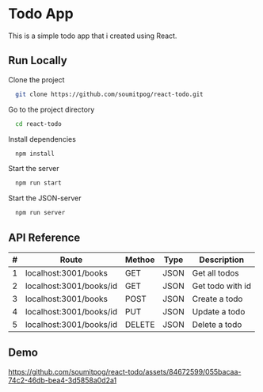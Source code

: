 # Todo App

This is a simple todo app that i created using React.

## Run Locally

Clone the project

```bash
  git clone https://github.com/soumitpog/react-todo.git
```

Go to the project directory

```bash
  cd react-todo
```

Install dependencies

```bash
  npm install
```

Start the server

```bash
  npm run start
```

Start the JSON-server

```bash
  npm run server
```

## API Reference

| #   | Route                   | Methoe | Type | Description      |
| --- | ----------------------- | ------ | ---- | ---------------- |
| 1   | localhost:3001/books    | GET    | JSON | Get all todos    |
| 2   | localhost:3001/books/id | GET    | JSON | Get todo with id |
| 3   | localhost:3001/books    | POST   | JSON | Create a todo    |
| 4   | localhost:3001/books/id | PUT    | JSON | Update a todo    |
| 5   | localhost:3001/books/id | DELETE | JSON | Delete a todo    |

## Demo
https://github.com/soumitpog/react-todo/assets/84672599/055bacaa-74c2-46db-bea4-3d5858a0d2a1


